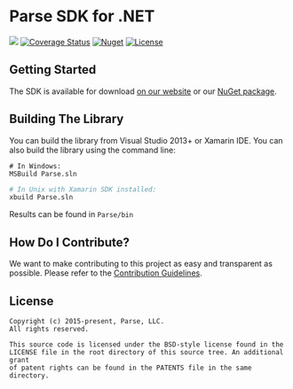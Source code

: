 # Parse SDK for .NET
![][appveyor-link]
[![Coverage Status][coverall-svg]][coverall-link]
[![Nuget][nuget-svg]][nuget-link]
[![License][license-svg]][license-link]

## Getting Started
The SDK is available for download [on our website][parse-download-link] or our [NuGet package][nuget-link].

## Building The Library
You can build the library from Visual Studio 2013+ or Xamarin IDE. You can also build the library using the command line:

```batch
# In Windows:
MSBuild Parse.sln
```

```bash
# In Unix with Xamarin SDK installed:
xbuild Parse.sln
```

Results can be found in `Parse/bin`

## How Do I Contribute?
We want to make contributing to this project as easy and transparent as possible. Please refer to the [Contribution Guidelines][contributing].

## License

```
Copyright (c) 2015-present, Parse, LLC.
All rights reserved.

This source code is licensed under the BSD-style license found in the
LICENSE file in the root directory of this source tree. An additional grant 
of patent rights can be found in the PATENTS file in the same directory.
```

 [appveyor-link]: https://ci.appveyor.com/api/projects/status/ri5jqgkv9hfkcrfl?svg=true
 [contributing]: https://github.com/ParsePlatform/Parse-SDK-dotNET/blob/master/CONTRIBUTING.md
 [coverall-link]: https://coveralls.io/github/ParsePlatform/Parse-SDK-dotNET?branch=master
 [coverall-svg]: https://coveralls.io/repos/ParsePlatform/Parse-SDK-dotNET/badge.svg?branch=master&service=github&t=8rdChC
 [license-svg]: https://img.shields.io/badge/license-BSD-lightgrey.svg
 [license-link]: https://github.com/ParsePlatform/Parse-SDK-dotNET/blob/master/LICENSE
 [nuget-link]: http://nuget.org/packages/parse
 [nuget-svg]: https://img.shields.io/nuget/v/parse.svg
 [parse-download-link]: https://parse.com/docs/downloads
